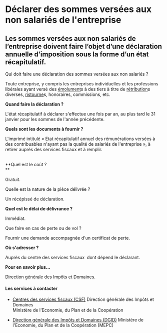 # Déclarer des sommes versées aux non salariés de l'entreprise

Les sommes versées aux non salariés de l’entreprise doivent faire l’objet d’une déclaration annuelle d’imposition sous la forme d’un état récapitulatif.
--------------------------------------------------------------------------------------------------------------------------------------------------------

Qui doit faire une déclaration des sommes versées aux non salariés ?

Toute entreprise, y compris les entreprises individuelles et les professions libérales ayant versé des [émolument](../../../services/emolument.md)s à des tiers à titre de [rétribution](../../../services/retribution.md)s diverses, [ristourne](../../../services/ristourne.md)s, honoraires, commissions, etc.  

**Quand faire la déclaration ?**

L'état récapitulatif à déclarer s'effectue une fois par an, au plus tard le 31 janvier pour les sommes de l'année précédente.

**Quels sont les documents à fournir ?**

L'imprimé intitulé « Etat récapitulatif annuel des rémunérations versées à des contribuables n'ayant pas la qualité de salariés de l'entreprise », à retirer auprès des services fiscaux et à remplir.

   
**Quel est le coût ?  
**

Gratuit.

Quelle est la nature de la pièce délivrée ?

Un récépissé de déclaration.  

**Quel est le délai de délivrance ?**

Immédiat. 

Que faire en cas de perte ou de vol ?

Fournir une demande accompagnée d'un certificat de perte.  

**Où s'adresser ?**

Auprès du centre des services fiscaux  dont dépend le déclarant.  

**Pour en savoir plus...**

Direction générale des Impôts et Domaines.

#### Les services à contacter

*   [Centres des services fiscaux (CSF)](../../../services/centres-des-services-fiscaux-csf.md) Direction générale des Impôts et Domaines  
    Ministère de l'Economie, du Plan et de la Coopération  
    
*   [Direction générale des Impôts et Domaines (DGID)](../../../services/direction-generale-des-impots-et-domaines-dgid.md) Ministère de l'Economie, du Plan et de la Coopération (MEPC)